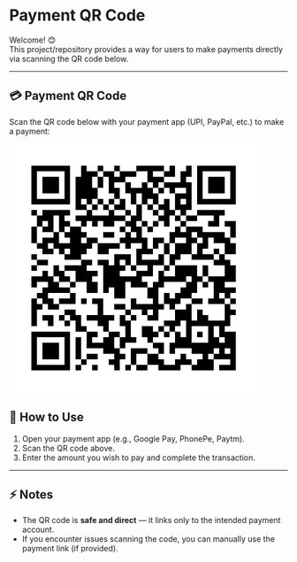 #   Payment QR Code

Welcome! 😊  
This project/repository provides a way for users to   make payments directly via scanning the QR code below.

---

## 💳 Payment QR Code

Scan the QR code below with your payment app (UPI, PayPal, etc.) to make a payment:

![Payment QR Code](phonepe_qr.png)


## 🔹 How to Use

1. Open your payment app (e.g., Google Pay, PhonePe, Paytm).  
2. Scan the QR code above.  
3. Enter the amount you wish to pay and complete the transaction.  

---

## ⚡ Notes

- The QR code is **safe and direct** — it links only to the intended payment account.  
- If you encounter issues scanning the code, you can manually use the payment link (if provided).




